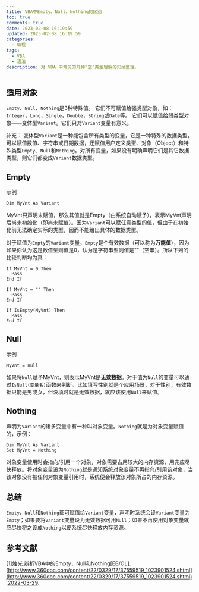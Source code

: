 ```yaml
---
title: VBA中Empty、Null、Nothing的区别
toc: true
comments: true
date: 2023-02-08 16:19:59
updated: 2023-02-08 16:19:59
categories:
  - 编程
tags:
  - VBA
  - 语法
description: 对 VBA 中常见的几种“空”类型理解的归纳整理。
---
```


## 适用对象

`Empty`、`Null`、`Nothing`是3种特殊值。
它们不可赋值给强类型对象，如：`Integer`，`Long`，`Single`，`Double`，`String`或`Date`等。
它们可以赋值给弱类型对象——变体型`Variant`。它们只对`Variant`变量有意义。

补充：
变体型`Variant`是一种能包含所有类型的变量，它是一种特殊的数据类型，可以赋值数值、字符串或日期数据，还赋值用户定义类型、对象（Object）和特殊类型`Empty`、`Null`和`Nothing`。对所有变量，如果没有明确声明它们是其它数据类型，则它们都变成`Variant`数据类型。

## Empty

示例
```vba
Dim MyVnt As Variant
```
MyVnt只声明未赋值，那么其值就是Empty（由系统自动赋予），表示MyVnt声明后尚未初始化（即尚未赋值）。因为`Variant`可以赋任意类型的值，但由于在初始化前无法确定实际的类型，因而不能给出具体的数据类型。

对于赋值为`Empty`的`Variant`变量，`Empty`是个有效数据（可以称为**万能值**），因为如果你认为这是数值型则值是0，认为是字符串型则值是""（空串）。所以下列的比较判断均为真：
```vba
If MyVnt = 0 Then
  Pass
End If

If MyVnt = "" Then
  Pass
End If

If IsEmpty(MyVnt) Then
  Pass
End If
```

## Null

示例
```vba
MyVnt = null
```
如果将`Null`赋予MyVnt，则表示MyVnt是**无效数据**。对于值为`Null`的变量可以通过`IsNull(变量名)`函数来判断。比如填写性别就是个应用场景，对于性别，有效数据只能是男或女，但没填时就是无效数据，就应该使用`Null`来赋值。

## Nothing

声明为`Variant`的诸多变量中有一种叫对象变量。`Nothing`就是为对象变量赋值的，示例：
```vba
Dim MyVnt As Variant
Set MyVnt = Nothing
```
对象变量使用时会指向/引用一个对象，对象需要占用较大的内存资源，用完应尽快释放。将对象变量设为`Nothing`就是通知系统对象变量不再指向/引用该对象，当该对象没有被任何对象变量引用时，系统便会释放该对象所占的内存资源。

## 总结

`Empty`、`Null`和`Nothing`都可赋值给`Variant`变量，声明时系统会设`Variant`变量为`Empty`；如果要将`Variant`变量设为无效数据可用`Null`；如果不再使用对象变量就应尽快将之设成`Nothing`以便系统尽快释放内存资源。

## 参考文献
[1]烛光.辨析VBA中的Empty，Null和Nothing[EB/OL].[http://www.360doc.com/content/22/0329/17/37559519_1023901524.shtml](http://www.360doc.com/content/22/0329/17/37559519_1023901524.shtml),2022-03-29.
